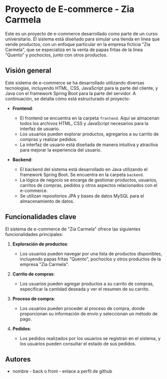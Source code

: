 # Proyecto de E-commerce - Zia Carmela

Este es un proyecto de e-commerce desarrollado como parte de un curso universitario. El sistema está diseñado para simular una tienda en línea que vende productos, con un enfoque particular en la empresa ficticia "Zia Carmela", que se especializa en la venta de papas fritas de la línea "Quento" y pochoclos, junto con otros productos.

## Visión general

Este sistema de e-commerce se ha desarrollado utilizando diversas tecnologías, incluyendo HTML, CSS, JavaScript para la parte del cliente, y Java con el framework Spring Boot para la parte del servidor. A continuación, se detalla cómo está estructurado el proyecto:

- **Frontend**:
  - El frontend se encuentra en la carpeta `frontend`. Aquí se almacenan todos los archivos HTML, CSS y JavaScript necesarios para la interfaz de usuario.
  - Los usuarios pueden explorar productos, agregarlos a su carrito de compras y realizar pedidos.
  - La interfaz de usuario está diseñada de manera intuitiva y atractiva para mejorar la experiencia del usuario.

- **Backend**:
  - El backend del sistema está desarrollado en Java utilizando el framework Spring Boot. Se encuentra en la carpeta `backend`.
  - La lógica de negocio se encarga de gestionar productos, usuarios, carritos de compras, pedidos y otros aspectos relacionados con el e-commerce.
  - Se utilizan repositorios JPA y bases de datos MySQL para el almacenamiento de datos.

## Funcionalidades clave

El sistema de e-commerce de "Zia Carmela" ofrece las siguientes funcionalidades principales:

1. **Exploración de productos**:
   - Los usuarios pueden navegar por una lista de productos disponibles, incluyendo papas fritas "Quento", pochoclos y otros productos de la empresa "Zia Carmela".

2. **Carrito de compras**:
   - Los usuarios pueden agregar productos a su carrito de compras, especificar la cantidad deseada y ver el resumen de su carrito.

3. **Proceso de compra**:
   - Los usuarios pueden proceder al proceso de compra, donde proporcionan su información de envío y seleccionan un método de pago.

4. **Pedidos**:
   - Los pedidos realizados por los usuarios se registran en el sistema, y los usuarios pueden consultar el estado de sus pedidos.



## Autores

- nombre - back o front - enlace a perfil de github




